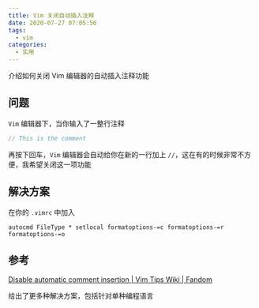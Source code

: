 ```yaml
---
title: Vim 关闭自动插入注释
date: 2020-07-27 07:05:56
tags:
  - vim
categories:
  - 实用
---
```


介绍如何关闭 Vim 编辑器的自动插入注释功能

<!--more-->

## 问题

`Vim` 编辑器下，当你输入了一整行注释

```c++
// This is the comment
```

再按下回车，`Vim` 编辑器会自动给你在新的一行加上 `//`，这在有的时候非常不方便，我希望关闭这一项功能

## 解决方案

在你的 `.vimrc` 中加入

```vim script
autocmd FileType * setlocal formatoptions-=c formatoptions-=r formatoptions-=o
```

## 参考

[Disable automatic comment insertion | Vim Tips Wiki | Fandom](https://vim.fandom.com/wiki/Disable_automatic_comment_insertion)

给出了更多种解决方案，包括针对单种编程语言
